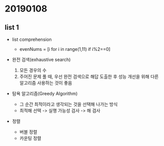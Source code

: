 # 20190108

## list 1

* list comprehension
  * evenNums = [i  for i in range(1,11) if i%2==0]

* 완전 검색(exhaustive search)
  1. 모든 경우의 수
  2. 주어진 문제 풀 때, 우선 완전 검색으로 해답 도출한 후 성능 개선을 위해 다른 알고리즘 사용하는 것이 좋음

* 탐욕 알고리즘(Greedy Algorithm)
  * 그 순간 최적이라고 생각되는 것을 선택해 나가는 방식
  * 최적해 선택 -> 실행 가능성 검사 -> 해 검사

* 정렬
  * 버블 정렬
  * 카운팅 정렬
